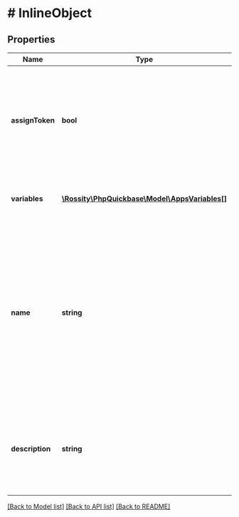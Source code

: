 # # InlineObject

## Properties

Name | Type | Description | Notes
------------ | ------------- | ------------- | -------------
**assignToken** | **bool** | Set to true if you would like to assign the app to the user token you used to create the application. The default is false. | [optional] 
**variables** | [**\Rossity\PhpQuickbase\Model\AppsVariables[]**](AppsVariables.md) | The app variables. See [About Application Variables](https://help.quickbase.com/user-assistance/variables.html) | [optional] 
**name** | **string** | The app name. You are allowed to create multiple apps with the same name, in the same realm, because they will have different dbid values. We urge you to be careful about doing this. | 
**description** | **string** | The description for the app. If this property is left out, the app description will be blank. | [optional] 

[[Back to Model list]](../../README.md#documentation-for-models) [[Back to API list]](../../README.md#documentation-for-api-endpoints) [[Back to README]](../../README.md)


